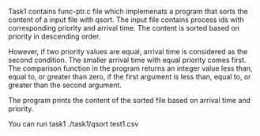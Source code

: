 Task1 contains func-ptr.c file which implemenats a program that sorts the content of a input file with qsort. 
The input file contains process ids with corresponding priority and arrival time. 
The content is sorted based on priority in descending order. 

However, if two priority values are equal, arrival time is considered as the second condition. The smaller arrival time with equal priority comes first. 
The comparison function in the program returns an integer value less than, equal to, or greater than zero, if the first argument is less than, equal to, or greater than the second argument. 


The program prints the content of the sorted file based on arrival time and priority.

You can run task1 ./task1/qsort test1.csv